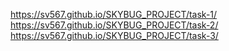 https://sv567.github.io/SKYBUG_PROJECT/task-1/
https://sv567.github.io/SKYBUG_PROJECT/task-2/
https://sv567.github.io/SKYBUG_PROJECT/task-3/
